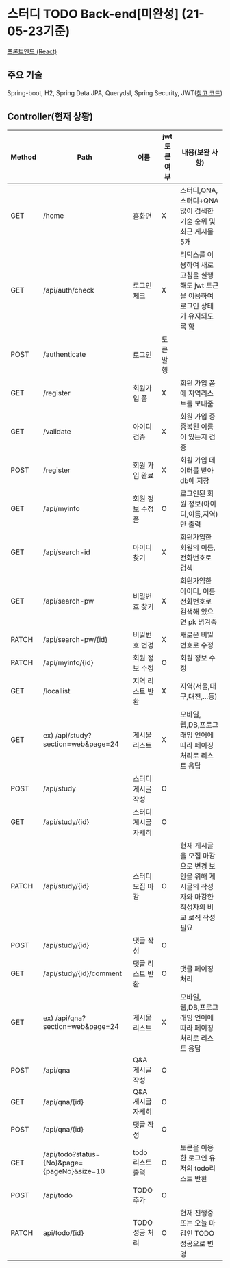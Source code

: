 # 스터디 TODO Back-end[미완성] (21-05-23기준)
[프론트엔드 (React)](https://github.com/jeonghyeonkwon/todo-app-front)

## 주요 기술
Spring-boot, H2, Spring Data JPA, Querydsl, Spring Security, JWT([참고 코드](https://github.com/SilverNine/spring-boot-jwt-tutorial))

## Controller(현재 상황)
Method|Path|이름|jwt 토큰 여부|내용(보완 사항)|
---|---|---|---|---|
GET|/home|홈화면|X|스터디,QNA,스터디+QNA 많이 검색한 기술 순위 및 최근 게시물 5개|
GET|/api/auth/check|로그인 체크|X|리덕스를 이용하여 새로고침을 실행해도 jwt 토큰을 이용하여 로그인 상태가 유지되도록 함|
POST|/authenticate|로그인|토큰 발행|
GET|/register|회원가입 폼|X|회원 가입 폼에 지역리스트를 보내줌|
GET|/validate|아이디 검증|X|회원 가입 중 중복된 이름이 있는지 검증|
POST|/register|회원 가입 완료|X|회원 가입 데이터를 받아 db에 저장|
GET|/api/myinfo|회원 정보 수정 폼|O|로그인된 회원 정보(아이디,이름,지역)만 출력|
GET|/api/search-id|아이디 찾기|X|회원가입한 회원의 이름, 전화번호로 검색
GET|/api/search-pw|비밀번호 찾기|X|회원가임한 아이디, 이름 전화번호로 검색해 있으면 pk 넘겨줌|
PATCH|/api/search-pw/{id}|비밀번호 변경|X|새로운 비밀번호로 수정|
PATCH|/api/myinfo/{id}|회원 정보 수정|O|회원 정보 수정|
GET|/locallist|지역 리스트 반환|X|지역(서울,대구,대전,...등)|
GET|ex) /api/study?section=web&page=24|게시물 리스트|X|모바일,웹,DB,프로그래밍 언어에 따라 페이징처리로 리스트 응답|
POST|/api/study|스터디 게시글 작성|O|
GET|/api/study/{id}|스터디 게시글 자세히|O|
PATCH|/api/study/{id}|스터디 모집 마감|O|현재 게시글을 모집 마감으로 변경 보안을 위해 게시글의 작성자와 마감한 작성자의 비교 로직 작성 필요
POST|/api/study/{id}|댓글 작성|O|
GET|/api/study/{id}/comment|댓글 리스트 반환|O|댓글 페이징 처리|
GET|ex) /api/qna?section=web&page=24|게시물 리스트|X|모바일,웹,DB,프로그래밍 언어에 따라 페이징처리로 리스트 응답|
POST|/api/qna|Q&A 게시글 작성|O|
GET|/api/qna/{id}|Q&A 게시글 자세히|O|
POST|/api/qna/{id}|댓글 작성|O|
GET|/api/todo?status={No}&page={pageNo}&size=10|todo 리스트 출력|O|토큰을 이용한 로그인 유저의 todo리스트 반환|
POST|/api/todo|TODO 추가|O|
PATCH|api/todo/{id}|TODO 성공 처리|O|현재 진행중 또는 오늘 마감인 TODO 성공으로 변경



